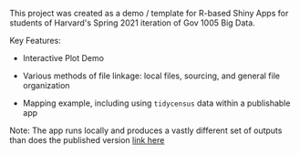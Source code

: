 
This project was created as a demo / template for R-based Shiny Apps for
students of Harvard's Spring 2021 iteration of Gov 1005 Big Data.

Key Features:

* Interactive Plot Demo

* Various methods of file linkage: local files, sourcing, and general file
organization

* Mapping example, including using `tidycensus` data within a publishable app

Note: The app runs locally and produces a vastly different set of outputs
than does the published version [link here](https://github.com/BeauMeche/Shiny_app_demo_1005)